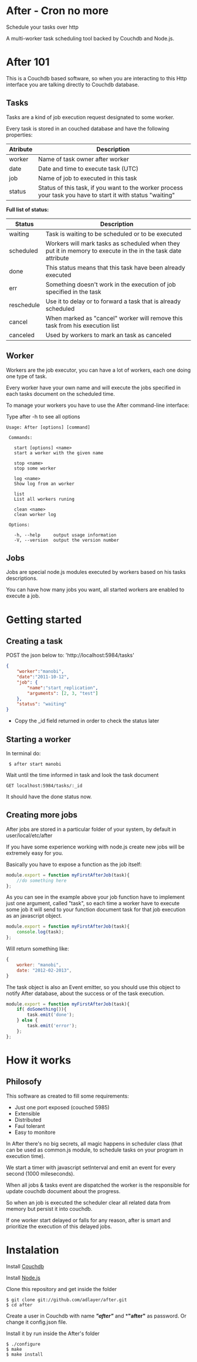 # After - Cron no more
Schedule your tasks over http

A multi-worker task scheduling tool backed by Couchdb and Node.js.

# After 101
This is a Couchdb based software, so when you are interacting to this Http interface you are talking directly to Couchdb database.

## Tasks
Tasks are a kind of job execution request designated to some worker.

Every task is stored in an couched database and have the following properties:

|Atribute     |Description                                    |
|-------------|-----------------------------------------------|
|worker       | Name of task owner after worker               |
|date         | Date and time to execute task (UTC)           |
|job          | Name of job to executed in this task          |
|status       | Status of this task, if you want to the worker process your task you have to start it with status "waiting"  |

**Full list of status:**

| Status    | Description                                      |
|-----------|--------------------------------------------------|
| waiting   | Task is waiting to be scheduled or to be executed|
| scheduled | Workers will mark tasks as scheduled when they put it in memory to execute in the in the task date attribute      |
| done      | This status means that this task have been already executed                                                       |
| err       | Something doesn't work in the execution of job specified in the task                                          |
| reschedule| Use it to delay or to forward a task that is already scheduled                                              |
| cancel    | When marked as "cancel" worker will remove this task from his execution list                                   |
| canceled  | Used by workers to mark an task as canceled      |

## Worker
Workers are the job executor, you can have a lot of workers, each one doing one type of task.

Every worker have your own name and will execute the jobs specified in each tasks document on the scheduled time.

To manage your workers you have to use the After command-line interface:

Type after -h to see all options

```
Usage: After [options] [command]

 Commands:

   start [options] <name>
   start a worker with the given name
   
   stop <name>
   stop some worker
   
   log <name>
   Show log from an worker
   
   list 
   List all workers runing
   
   clean <name>
   clean worker log

 Options:

   -h, --help     output usage information
   -V, --version  output the version number
```

## Jobs
Jobs are special node.js modules executed by workers based on his tasks descriptions.

You can have how many jobs you want, all started workers are enabled to execute a job.


# Getting started

## Creating a task

POST the json below to: 
'http://localhost:5984/tasks'

```json
{
	"worker":"manobi",
	"date":"2011-10-12",
	"job": {
		"name":"start_replication",
		"arguments": [2, 3, "test"]
	},
 	"status": "waiting"
}
```

* Copy the _id field returned in order to check the status later

## Starting a worker
In terminal do:

```
 $ after start manobi
```

Wait until the time informed in task and look the task document

```http
GET localhost:5984/tasks/:_id
```

It should have the done status now.

## Creating more jobs
After jobs are stored in a particular folder of your system, by default in user/local/etc/after

If you have some experience working with node.js create new jobs will be extremely easy for you.

Basically you have to expose a function as the job itself:

```javascript
module.export = function myFirstAfterJob(task){
	//do something here
};
```

As you can see in the example above your job function have to implement just one argument, called "task", so each time a worker have to execute some job it will send to your function document task for that job execution as an javascript object.

```javascript
module.export = function myFirstAfterJob(task){
	console.log(task);
};
```

Will return something like:

```javascript
{
	worker: "manobi",
	date: "2012-02-2013",
}
```

The task object is also an Event emitter, so you should use this object to notify After database, about the success or of the task execution.

```javascript
module.export = function myFirstAfterJob(task){
	if( doSomething()){
		task.emit('done');
	} else {
		task.emit('error');
	};
};
```


# How it works

## Philosofy
This software as created to fill some requirements:
* Just one port exposed (couched 5985)
* Extensible
* Distributed
* Faul tolerant
* Easy to monitore

In After there's no big secrets, all magic happens in scheduler class (that can be used as common.js module, to schedule tasks on your program in execution time). 

We start a timer with javascript setInterval and emit an event for every second (1000 mileseconds).

When all jobs & tasks event are dispatched the worker is the responsible for update couchdb document about the progress.

So when an job is executed the scheduler clear all related data from memory but persist it into couchdb.

If one worker start delayed or falls for any reason, after is smart and prioritize the execution of this delayed jobs.

# Instalation

Install [Couchdb](http://couchdb.apache.org)

Install [Node.js](http://nodejs.org)

Clone this repository and get inside the folder

```
$ git clone git://github.com/adlayer/after.git
$ cd after
```

Create a user in Couchdb with name ***"after"*** and ***"after"** as password. Or change it config.json file.

Install it by run inside the After's folder

```
$ ./configure
$ make
$ make install
```